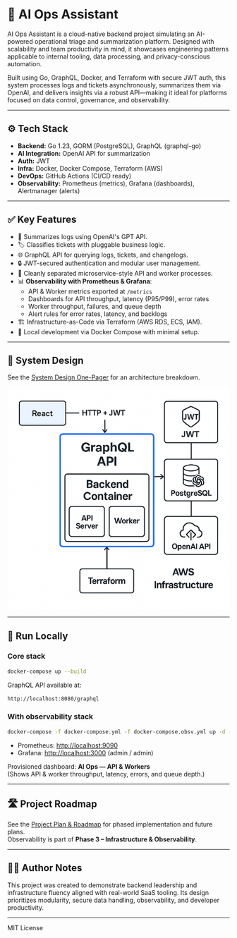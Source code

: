 # 🧠 AI Ops Assistant

AI Ops Assistant is a cloud-native backend project simulating an AI-powered operational triage and summarization platform. Designed with scalability and team productivity in mind, it showcases engineering patterns applicable to internal tooling, data processing, and privacy-conscious automation.

Built using Go, GraphQL, Docker, and Terraform with secure JWT auth, this system processes logs and tickets asynchronously, summarizes them via OpenAI, and delivers insights via a robust API—making it ideal for platforms focused on data control, governance, and observability.

---

## ⚙️ Tech Stack

- **Backend:** Go 1.23, GORM (PostgreSQL), GraphQL (graphql-go)  
- **AI Integration:** OpenAI API for summarization  
- **Auth:** JWT  
- **Infra:** Docker, Docker Compose, Terraform (AWS)  
- **DevOps:** GitHub Actions (CI/CD ready)  
- **Observability:** Prometheus (metrics), Grafana (dashboards), Alertmanager (alerts)  

---

## ✅ Key Features

- 🧾 Summarizes logs using OpenAI's GPT API.  
- 🏷️ Classifies tickets with pluggable business logic.  
- 🌐 GraphQL API for querying logs, tickets, and changelogs.  
- 🔒 JWT-secured authentication and modular user management.  
- 🧵 Cleanly separated microservice-style API and worker processes.  
- 📊 **Observability with Prometheus & Grafana**:
  - API & Worker metrics exported at `/metrics`
  - Dashboards for API throughput, latency (P95/P99), error rates
  - Worker throughput, failures, and queue depth
  - Alert rules for error rates, latency, and backlogs  
- 🏗️ Infrastructure-as-Code via Terraform (AWS RDS, ECS, IAM).  
- 🐳 Local development via Docker Compose with minimal setup.  

---

## 📐 System Design

See the [System Design One-Pager](./docs/AI_Ops_Assistant_System_Design.md) for an architecture breakdown.

![Architecture Diagram](./docs/architecture_diagram.png)

---

## 🧪 Run Locally

### Core stack
```bash
docker-compose up --build
```
GraphQL API available at:  
```
http://localhost:8080/graphql
```

### With observability stack
```bash
docker-compose -f docker-compose.yml -f docker-compose.obsv.yml up -d --build
```
- Prometheus: [http://localhost:9090](http://localhost:9090)  
- Grafana: [http://localhost:3000](http://localhost:3000) (admin / admin)  

Provisioned dashboard: **AI Ops — API & Workers**  
(Shows API & worker throughput, latency, errors, and queue depth.)

---

## 🛣️ Project Roadmap

See the [Project Plan & Roadmap](./docs/ai_ops_plan_and_roadmap.md) for phased implementation and future plans.  
Observability is part of **Phase 3 – Infrastructure & Observability**.

---

## 🧑‍💻 Author Notes

This project was created to demonstrate backend leadership and infrastructure fluency aligned with real-world SaaS tooling. Its design prioritizes modularity, secure data handling, observability, and developer productivity.

---

MIT License
